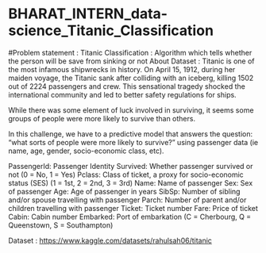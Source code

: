 # BHARAT_INTERN_data-science_Titanic_Classification
#Problem statement :
Titanic Classification : Algorithm which tells whether the person will be save from sinking or not
About Dataset :
Titanic is one of the most infamous shipwrecks in history. On April 15, 1912, during her maiden voyage, the Titanic sank after colliding with an iceberg, killing 1502 out of 2224 passengers and crew. This sensational tragedy shocked the international community and led to better safety regulations for ships.

While there was some element of luck involved in surviving, it seems some groups of people were more likely to survive than others.

In this challenge, we have to a predictive model that answers the question: “what sorts of people were more likely to survive?” using passenger data (ie name, age, gender, socio-economic class, etc).

PassengerId: Passenger Identity Survived: Whether passenger survived or not (0 = No, 1 = Yes) Pclass: Class of ticket, a proxy for socio-economic status (SES) (1 = 1st, 2 = 2nd, 3 = 3rd) Name: Name of passenger Sex: Sex of passenger Age: Age of passenger in years SibSp: Number of sibling and/or spouse travelling with passenger Parch: Number of parent and/or children travelling with passenger Ticket: Ticket number Fare: Price of ticket Cabin: Cabin number Embarked: Port of embarkation (C = Cherbourg, Q = Queenstown, S = Southampton)

Dataset : https://www.kaggle.com/datasets/rahulsah06/titanic


